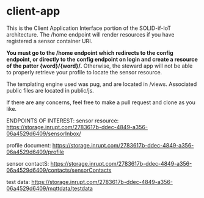 # client-app
This is the Client Application Interface portion of the SOLID-if-IoT architecture. The /home endpoint will render resources if you have registered a sensor container URI.

**You must go to the /home endpoint which redirects to the config endpoint, or directly to the config endpoint on login and create a resource of the patter {word}/{word}/.**
Otherwise, the steward app will not be able to properly retrieve your profile to locate the sensor resource.

The templating engine used was pug, and are located in /views. Associated public files are located in public/js.

If there are any concerns, feel free to make a pull request and clone as you like.

ENDPOINTS OF INTEREST:
sensor resource: https://storage.inrupt.com/2783617b-ddec-4849-a356-06a4529d6409/sensorInbox/

profile document: https://storage.inrupt.com/2783617b-ddec-4849-a356-06a4529d6409/profile

sensor contactS: https://storage.inrupt.com/2783617b-ddec-4849-a356-06a4529d6409/contacts/sensorContacts

test data: https://storage.inrupt.com/2783617b-ddec-4849-a356-06a4529d6409/mqttdata/testdata
